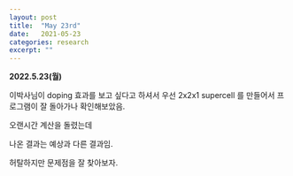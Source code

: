 ```yaml
---
layout: post
title:  "May 23rd"
date:   2021-05-23
categories: research
excerpt: ""
---
```


**2022.5.23(월)**


이박사님이 doping 효과를 보고 싶다고 하셔서 우선 2x2x1 supercell 를 만들어서 프로그램이 잘 돌아가나 확인해보았음.

오랜시간 계산을 돌렸는데 

나온 결과는 예상과 다른 결과임.

허탈하지만 문제점을 잘 찾아보자. 



